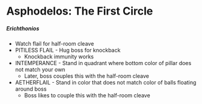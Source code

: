 # Asphodelos: The First Circle

##### Erichthonios

- Watch flail for half-room cleave
- PITILESS FLAIL - Hug boss for knockback
  - Knockback immunity works
- INTEMPERANCE - Stand in quadrant where bottom color of pillar does not match your own
  - Later, boss couples this with the half-room cleave
- AETHERFLAIL - Stand in color that does not match color of balls floating around boss
  - Boss likes to couple this with the half-room cleave
